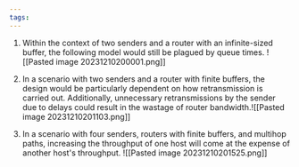 ```yaml
---
tags:
---
```

1. Within the context of two senders and a router with an infinite-sized buffer, the following model would still be plagued by queue times. ![[Pasted image 20231210200001.png]]

2. In a scenario with two senders and a router with finite buffers, the design would be particularly dependent on how retransmission is carried out. Additionally, unnecessary retransmissions by the sender due to delays could result in the wastage of router bandwidth.![[Pasted image 20231210201103.png]]

3. In a scenario with four senders, routers with finite buffers, and multihop paths, increasing the throughput of one host will come at the expense of another host's throughput. ![[Pasted image 20231210201525.png]]